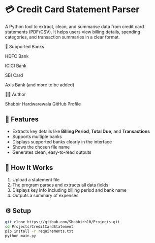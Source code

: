 # 💳 Credit Card Statement Parser

A Python tool to extract, clean, and summarise data from credit card statements (PDF/CSV). 
It helps users view billing details, spending categories, and transaction summaries in a clear format.

🧩 Supported Banks

HDFC Bank

ICICI Bank

SBI Card

Axis Bank
(and more to be added)

👨‍💻 Author

Shabbir Hardwarewala
GitHub Profile


## 🚀 Features
- Extracts key details like **Billing Period**, **Total Due**, and **Transactions**
- Supports multiple banks
- Displays supported banks clearly in the interface
- Shows the chosen file name
- Generates clean, easy-to-read outputs

## 🧠 How It Works
1. Upload a statement file  
2. The program parses and extracts all data fields  
3. Displays key info including billing period and bank name  
4. Outputs a summary of expenses

## ⚙️ Setup
```bash
git clone https://github.com/Shabbirh10/Projects.git
cd Projects/CreditCardStatement
pip install -r requirements.txt
python main.py

